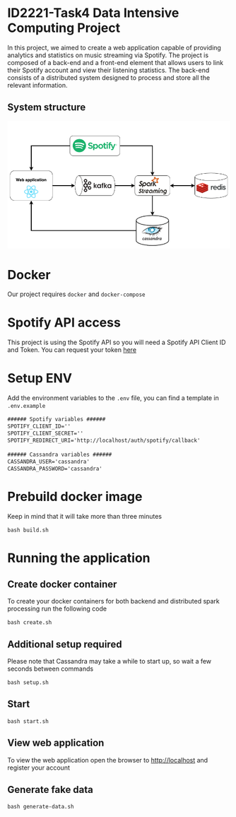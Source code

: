 # ID2221-Task4 Data Intensive Computing Project
 In this project, we aimed to create a web application capable of providing analytics and statistics on music streaming via Spotify. The project is composed of a back-end and a front-end element that allows users to link their Spotify account and view their listening statistics. The back-end consists of a distributed system designed to process and store all the relevant information. 

## System structure
![System structure](/images/system_structure.png)

# Docker
Our project requires `docker` and `docker-compose`

# Spotify API access
This project is using the Spotify API so you will need a Spotify API Client ID and Token. 
You can request your token [here](https://developer.spotify.com/)


# Setup ENV
Add the environment variables to the `.env` file, you can find a template in `.env.example`
```
###### Spotify variables ######
SPOTIFY_CLIENT_ID=''
SPOTIFY_CLIENT_SECRET=''
SPOTIFY_REDIRECT_URI='http://localhost/auth/spotify/callback'

###### Cassandra variables ######
CASSANDRA_USER='cassandra'
CASSANDRA_PASSWORD='cassandra'
```

# Prebuild docker image
Keep in mind that it will take more than three minutes
```
bash build.sh
```

# Running the application

## Create docker container
To create your docker containers for both backend and distributed spark processing run the following code
```
bash create.sh
```

## Additional setup required
Please note that Cassandra may take a while to start up, so wait a few seconds between commands
```
bash setup.sh
```

## Start
```
bash start.sh
```

## View web application
To view the web application open the browser to [http://localhost](http://localhost) and register your account

## Generate fake data
```
bash generate-data.sh
```
